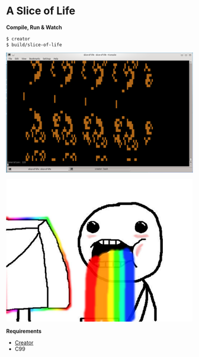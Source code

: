 A Slice of Life
===============

__Compile, Run & Watch__

    $ creator
    $ build/slice-of-life

![Screenshot of the Simulation](readme/simulation.png)

![Droool!](readme/drool.jpg)

__Requirements__

- [Creator](https://github.com/creator-build/creator)
- C99

